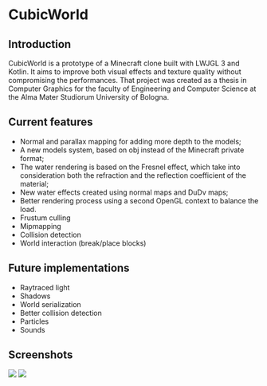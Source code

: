 # CubicWorld

## Introduction
CubicWorld is a prototype of a Minecraft clone built with LWJGL 3 and Kotlin. It aims to improve both visual effects and texture quality without compromising the performances.
That project was created as a thesis in Computer Graphics for the faculty of Engineering and Computer Science at the Alma Mater Studiorum University of Bologna.

## Current features
* Normal and parallax mapping for adding more depth to the models;
* A new models system, based on obj instead of the Minecraft private format;
* The water rendering is based on the Fresnel effect, which take into consideration both the refraction and the reflection coefficient of the material;
* New water effects created using normal maps and DuDv maps;
* Better rendering process using a second OpenGL context to balance the load.
* Frustum culling
* Mipmapping
* Collision detection
* World interaction (break/place blocks)

## Future implementations
* Raytraced light
* Shadows
* World serialization
* Better collision detection
* Particles
* Sounds

## Screenshots

![](https://i.imgur.com/85hMlPU.png)
![](https://i.imgur.com/hKWJGEO.png)

